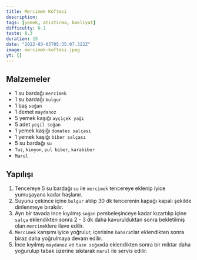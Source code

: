 ```yaml
---
title: Mercimek Köftesi
description:
tags: [yemek, atistirma, bakliyat]
difficulty: 0.1
taste: 0.3
duration: 15
date: "2022-03-03T05:35:07.322Z"
image: mercimek-koftesi.jpeg
yt: []
---
```


## Malzemeler

- 1 su bardağı `mercimek`
- 1 su bardağı `bulgur`
- 1 baş `soğan`
- 1 demet `maydanoz`
- 5 yemek kaşığı `ayçiçek yağı`
- 5 adet `yeşil soğan`
- 1 yemek kaşığı `domates salçası`
- 1 yemek kaşığı `biber salçası`
- 5 su bardağı `su`
- `Tuz`, `kimyon`, `pul biber`, `karabiber`
- `Marul`

## Yapılışı

1. Tencereye 5 su bardağı `su` ile `mercimek` tencereye eklenip iyice yumuşayana kadar haşlanır.
2. Suyunu çekince içine `bulgur` atılıp 30 dk tencerenin kapağı kapalı şekilde dinlenmeye bırakılır.
3. Ayrı bir tavada ince kıyılmış `soğan` pembeleşinceye kadar kızartılıp içine `salça` eklendikten sonra 2 - 3 dk daha kavurulduktan sonra bekletilmiş olan `mercimek`lere ilave edilir.
4. `Mercimek` karışımı iyice yoğrulur, içerisine `baharat`lar eklendikten sonra biraz daha yoğrulmaya devam edilir.
5. İnce kıyılmış `maydanoz` ve `taze soğan`da eklendikten sonra bir miktar daha yoğurulup tabak üzerine sıkılarak `marul` ile servis edilir.
